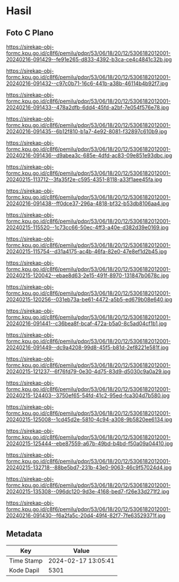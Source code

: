 # Hasil

## Foto C Plano

https://sirekap-obj-formc.kpu.go.id/c8f6/pemilu/pdpr/53/06/18/20/12/5306182012001-20240216-091429--fe91e265-d833-4392-b3ca-ce4c4841c32b.jpg

https://sirekap-obj-formc.kpu.go.id/c8f6/pemilu/pdpr/53/06/18/20/12/5306182012001-20240216-091432--c97c0b71-16c6-441b-a38b-46114b4b92f7.jpg

https://sirekap-obj-formc.kpu.go.id/c8f6/pemilu/pdpr/53/06/18/20/12/5306182012001-20240216-091433--478a2dfb-6dd4-45fd-a2bf-7e054f576e78.jpg

https://sirekap-obj-formc.kpu.go.id/c8f6/pemilu/pdpr/53/06/18/20/12/5306182012001-20240216-091435--6b12f810-b1a7-4e92-8081-f32897c610b9.jpg

https://sirekap-obj-formc.kpu.go.id/c8f6/pemilu/pdpr/53/06/18/20/12/5306182012001-20240216-091436--d9abea3c-685e-4dfd-ac83-09e851e93dbc.jpg

https://sirekap-obj-formc.kpu.go.id/c8f6/pemilu/pdpr/53/06/18/20/12/5306182012001-20240215-113712--3fa35f2e-c595-4351-8118-a33f1aee45fa.jpg

https://sirekap-obj-formc.kpu.go.id/c8f6/pemilu/pdpr/53/06/18/20/12/5306182012001-20240216-091438--ff0dce37-296a-4818-bf32-b53db8106aa4.jpg

https://sirekap-obj-formc.kpu.go.id/c8f6/pemilu/pdpr/53/06/18/20/12/5306182012001-20240215-115520--1c73cc66-50ec-4ff3-a40e-d382d39e0169.jpg

https://sirekap-obj-formc.kpu.go.id/c8f6/pemilu/pdpr/53/06/18/20/12/5306182012001-20240215-115754--d31a4175-ac4b-46fa-82e0-47e8ef1d2b45.jpg

https://sirekap-obj-formc.kpu.go.id/c8f6/pemilu/pdpr/53/06/18/20/12/5306182012001-20240215-120042--ebae8d63-2e15-491f-8970-131847b0678c.jpg

https://sirekap-obj-formc.kpu.go.id/c8f6/pemilu/pdpr/53/06/18/20/12/5306182012001-20240215-120256--031eb73a-be61-4472-a5b5-ed679b08e640.jpg

https://sirekap-obj-formc.kpu.go.id/c8f6/pemilu/pdpr/53/06/18/20/12/5306182012001-20240216-091441--c36bea8f-bcaf-472a-b5a0-8c5ad04cf1b1.jpg

https://sirekap-obj-formc.kpu.go.id/c8f6/pemilu/pdpr/53/06/18/20/12/5306182012001-20240216-091449--dc9a4208-99d8-45f5-b81d-2ef8221e581f.jpg

https://sirekap-obj-formc.kpu.go.id/c8f6/pemilu/pdpr/53/06/18/20/12/5306182012001-20240215-121237--6f76fd79-0e30-4d75-83d9-d5030c9a0a29.jpg

https://sirekap-obj-formc.kpu.go.id/c8f6/pemilu/pdpr/53/06/18/20/12/5306182012001-20240215-124403--3750ef65-54fd-41c2-95ed-fca304d7b580.jpg

https://sirekap-obj-formc.kpu.go.id/c8f6/pemilu/pdpr/53/06/18/20/12/5306182012001-20240215-125008--1cd45d2e-5810-4c94-a308-9b5820ee6134.jpg

https://sirekap-obj-formc.kpu.go.id/c8f6/pemilu/pdpr/53/06/18/20/12/5306182012001-20240215-125444--ebe87559-a67b-49bd-b4bd-f50a09a04410.jpg

https://sirekap-obj-formc.kpu.go.id/c8f6/pemilu/pdpr/53/06/18/20/12/5306182012001-20240215-132718--88be5bd7-231b-43e0-9063-46c9f57024d4.jpg

https://sirekap-obj-formc.kpu.go.id/c8f6/pemilu/pdpr/53/06/18/20/12/5306182012001-20240215-135308--096dc120-9d3e-4168-bed7-f26e33d271f2.jpg

https://sirekap-obj-formc.kpu.go.id/c8f6/pemilu/pdpr/53/06/18/20/12/5306182012001-20240216-091430--f6a2fa5c-20d4-49f4-82f7-7fe63529371f.jpg


## Metadata

| Key        | Value               |
| ---------- | ------------------- |
| Time Stamp | 2024-02-17 13:05:41 |
| Kode Dapil | 5301                |




